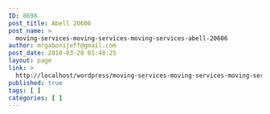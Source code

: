 ```yaml
---
ID: 8698
post_title: Abell 20606
post_name: >
  moving-services-moving-services-moving-services-abell-20606
author: mrgabonijeff@gmail.com
post_date: 2018-03-28 01:48:25
layout: page
link: >
  http://localhost/wordpress/moving-services-moving-services-moving-services-abell-20606/
published: true
tags: [ ]
categories: [ ]
---
```

